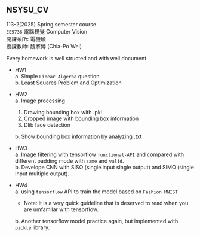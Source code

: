 ## NSYSU_CV

113-2(2025) Spring semester course  
`EE5736` 電腦視覺 Computer Vision  
開課系所: 電機碩  
授課教師: 魏家博 (Chia-Po Wei)  

Every homework is well structed and with well document.  
* HW1  
    a. Simple `Linear Algerba` question  
    b. Least Squares Problem and Optimization  

* HW2  
    a. Image processing  
    1. Drawing bounding box with .pkl  
    2. Cropped image with bounding box information  
    3. Dlib face detection  
    
    b. Show bounding box information by analyzing .txt  

* HW3  
    a. Image filtering with tensorflow `functional-API` and compared with different padding mode with `same` and `valid`.  
    b. Develope CNN with SISO (single input single output) and SIMO (single input multiple output).  

* HW4  
    a. using `tensorflow` API to train the model based on `Fashion MNIST`  
    * Note: it is a very quick guideline that is deserved to read when you are umfamilar with tensorflow.  

    b. Another tensorflow model practice again, but implemented with `pickle` library.